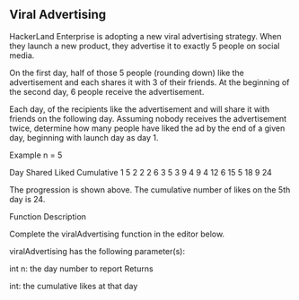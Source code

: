## Viral Advertising

HackerLand Enterprise is adopting a new viral advertising strategy. When they launch a new product, they advertise it to exactly 5 people on social media.

On the first day, half of those 5 people (rounding down) like the advertisement and each shares it with 3 of their friends. At the beginning of the second day, 6 people receive the advertisement.

Each day,  of the recipients like the advertisement and will share it with  friends on the following day. Assuming nobody receives the advertisement twice, determine how many people have liked the ad by the end of a given day, beginning with launch day as day 1.

Example
n = 5

Day Shared Liked Cumulative
1      5     2       2
2      6     3       5
3      9     4       9
4     12     6      15
5     18     9      24

The progression is shown above. The cumulative number of likes on the 5th day is 24.

Function Description

Complete the viralAdvertising function in the editor below.

viralAdvertising has the following parameter(s):

int n: the day number to report
Returns

int: the cumulative likes at that day